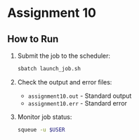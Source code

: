 # Assignment 10

## How to Run

1. Submit the job to the scheduler:
   ```bash
   sbatch launch_job.sh
   ```

2. Check the output and error files:
   - `assignment10.out` - Standard output
   - `assignment10.err` - Standard error

3. Monitor job status:
   ```bash
   squeue -u $USER
   ```

